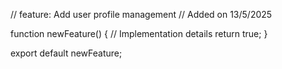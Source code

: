 // feature: Add user profile management
// Added on 13/5/2025

function newFeature() {
  // Implementation details
  return true;
}

export default newFeature;